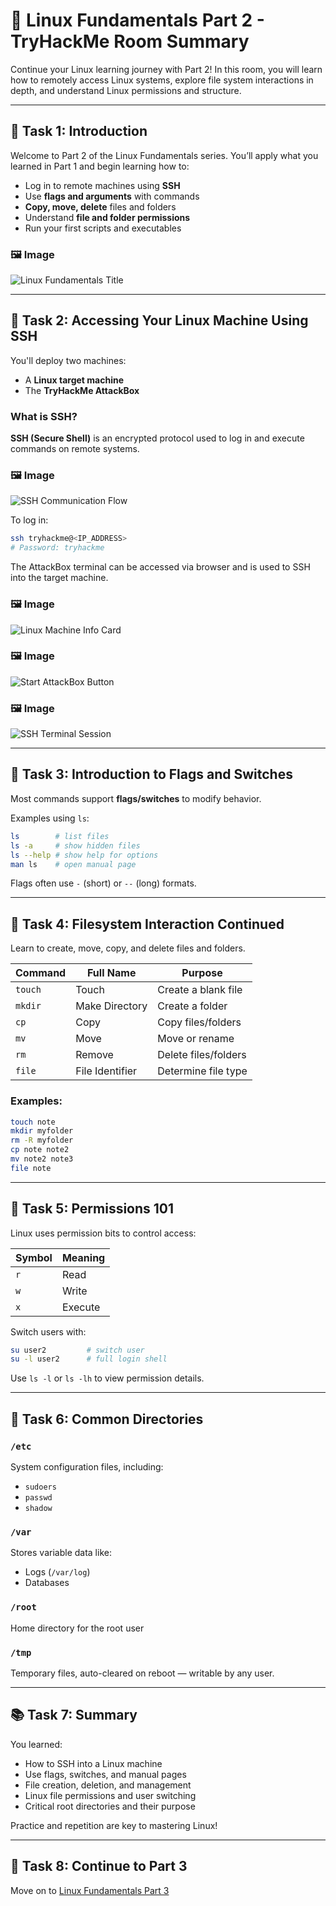 # 🐧 Linux Fundamentals Part 2 - TryHackMe Room Summary

Continue your Linux learning journey with Part 2! In this room, you will learn how to remotely access Linux systems, explore file system interactions in depth, and understand Linux permissions and structure.

---

## 🧠 Task 1: Introduction

Welcome to Part 2 of the Linux Fundamentals series. You’ll apply what you learned in Part 1 and begin learning how to:
- Log in to remote machines using **SSH**
- Use **flags and arguments** with commands
- **Copy, move, delete** files and folders
- Understand **file and folder permissions**
- Run your first scripts and executables

### 🖼️ Image  
![Linux Fundamentals Title](https://github.com/user-attachments/assets/472b7ba3-d423-42d8-9734-729f767dbdc1)

---

## 🔐 Task 2: Accessing Your Linux Machine Using SSH

You'll deploy two machines:
- A **Linux target machine**
- The **TryHackMe AttackBox**

### What is SSH?
**SSH (Secure Shell)** is an encrypted protocol used to log in and execute commands on remote systems.

### 🖼️ Image  
![SSH Communication Flow](https://github.com/user-attachments/assets/1c9028ad-3453-40da-acef-9e322c75da0b)

To log in:
```bash
ssh tryhackme@<IP_ADDRESS>
# Password: tryhackme
```

The AttackBox terminal can be accessed via browser and is used to SSH into the target machine.

### 🖼️ Image  
![Linux Machine Info Card](https://github.com/user-attachments/assets/f3e48280-b83c-483d-a45b-b2afd4e884d3)

### 🖼️ Image  
![Start AttackBox Button](https://github.com/user-attachments/assets/b458d952-def1-404b-8f45-1031d79b7619)

### 🖼️ Image  
![SSH Terminal Session](https://github.com/user-attachments/assets/3fc3fb59-d10f-4233-bb05-272b329e4617)

---

## 🧩 Task 3: Introduction to Flags and Switches

Most commands support **flags/switches** to modify behavior.

Examples using `ls`:
```bash
ls        # list files
ls -a     # show hidden files
ls --help # show help for options
man ls    # open manual page
```

Flags often use `-` (short) or `--` (long) formats.

---

## 📂 Task 4: Filesystem Interaction Continued

Learn to create, move, copy, and delete files and folders.

| Command | Full Name         | Purpose                    |
|---------|-------------------|----------------------------|
| `touch` | Touch             | Create a blank file        |
| `mkdir` | Make Directory    | Create a folder            |
| `cp`    | Copy              | Copy files/folders         |
| `mv`    | Move              | Move or rename             |
| `rm`    | Remove            | Delete files/folders       |
| `file`  | File Identifier   | Determine file type        |

### Examples:
```bash
touch note
mkdir myfolder
rm -R myfolder
cp note note2
mv note2 note3
file note
```

---

## 🔐 Task 5: Permissions 101

Linux uses permission bits to control access:

| Symbol | Meaning     |
|--------|-------------|
| `r`    | Read        |
| `w`    | Write       |
| `x`    | Execute     |

Switch users with:
```bash
su user2         # switch user
su -l user2      # full login shell
```

Use `ls -l` or `ls -lh` to view permission details.

---

## 📁 Task 6: Common Directories

### `/etc`
System configuration files, including:
- `sudoers`
- `passwd`
- `shadow`

### `/var`
Stores variable data like:
- Logs (`/var/log`)
- Databases

### `/root`
Home directory for the root user

### `/tmp`
Temporary files, auto-cleared on reboot — writable by any user.

---

## 📚 Task 7: Summary

You learned:
- How to SSH into a Linux machine
- Use flags, switches, and manual pages
- File creation, deletion, and management
- Linux file permissions and user switching
- Critical root directories and their purpose

Practice and repetition are key to mastering Linux!

---

## 🚀 Task 8: Continue to Part 3

Move on to [Linux Fundamentals Part 3](https://tryhackme.com/room/linuxfundamentalspart3)

